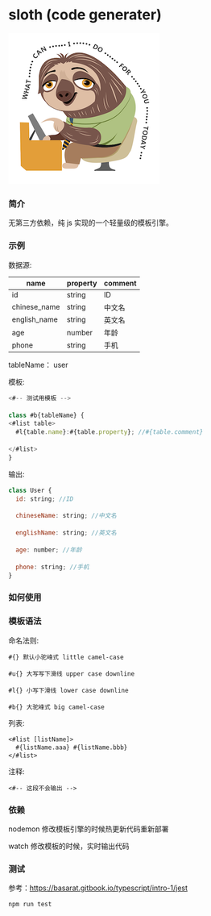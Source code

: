 # sloth (code generater)

![](./logo.png)

### 简介

无第三方依赖，纯 js 实现的一个轻量级的模板引擎。

### 示例

数据源:

| name         | property | comment |
| ------------ | -------- | ------- |
| id           | string   | ID      |
| chinese_name | string   | 中文名  |
| english_name | string   | 英文名  |
| age          | number   | 年龄    |
| phone        | string   | 手机    |

tableName： user

模板:

```js
<#-- 测试用模板 -->

class #b{tableName} {
<#list table>
  #l{table.name}:#{table.property}; //#{table.comment}

</#list>
}
```

输出:

```js
class User {
  id: string; //ID

  chineseName: string; //中文名

  englishName: string; //英文名

  age: number; //年龄

  phone: string; //手机
}
```

### 如何使用

### 模板语法

命名法则:

```
#{} 默认小驼峰式 little camel-case

#u{} 大写写下滑线 upper case downline

#l{} 小写下滑线 lower case downline

#b{} 大驼峰式 big camel-case
```

列表:

```
<#list [listName]>
  #{listName.aaa} #{listName.bbb}
</#list>
```

注释:

```
<#-- 这段不会输出 -->
```

### 依赖

nodemon 修改模板引擎的时候热更新代码重新部署

watch 修改模板的时候，实时输出代码

### 测试

参考：https://basarat.gitbook.io/typescript/intro-1/jest

```bash
npm run test
```

